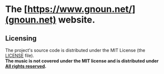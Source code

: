 # The [https://www.gnoun.net/](gnoun.net) website.
## Licensing
The project's source code is distributed under the MIT License (the [LICENSE]() file).  
**The music is not covered under the MIT license and is distributed under [All rights reserved](https://en.wikipedia.org/wiki/All_rights_reserved).**
